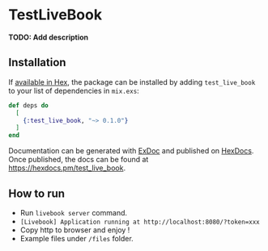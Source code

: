 # TestLiveBook

**TODO: Add description**

## Installation

If [available in Hex](https://hex.pm/docs/publish), the package can be installed
by adding `test_live_book` to your list of dependencies in `mix.exs`:

```elixir
def deps do
  [
    {:test_live_book, "~> 0.1.0"}
  ]
end
```

Documentation can be generated with [ExDoc](https://github.com/elixir-lang/ex_doc)
and published on [HexDocs](https://hexdocs.pm). Once published, the docs can
be found at <https://hexdocs.pm/test_live_book>.


## How to run
* Run `livebook server` command.
* `[Livebook] Application running at http://localhost:8080/?token=xxx`
* Copy http to browser and enjoy !
* Example files under `/files` folder.